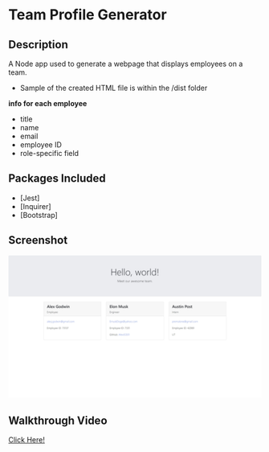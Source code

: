 # Team Profile Generator

## Description
A Node app used to generate a webpage that displays employees on a team.
- Sample of the created HTML file is within the /dist folder

**info for each employee**
- title
- name
- email
- employee ID
- role-specific field

## Packages Included
- [Jest]
- [Inquirer]
- [Bootstrap]

## Screenshot
![finished page](./images/builtTPG.jpg)

## Walkthrough Video
<a href="https://drive.google.com/file/d/1WhAc3BHfR7DjzQmsBOPsPMFdPeq0xxqQ/view"> Click Here!</a>